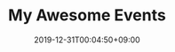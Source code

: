 ---
title: "My Awesome Events"
date: 2019-12-31T00:04:50+09:00
publishDate: 2023-04-19
description: "My Awesome events"
tags:
-
series:
-
categories:
-
links:
  - link: "https://gohugo.io/"
    title: "Video Link Title"
    type: "video"
  - link: "https://github.com/gohugoio/hugo"
    title: "PPT Link Title"
    type: "ppt"
  - link: "https://discourse.gohugo.io/"
    title: "Event Link Title"
    type: "event"
---